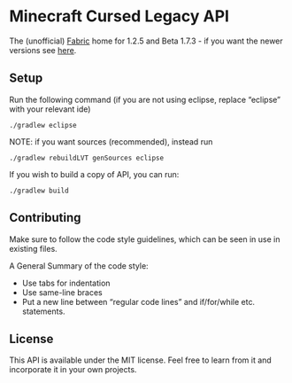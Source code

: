 # Minecraft Cursed Legacy API

The (unofficial) [Fabric](https://fabricmc.net/) home for 1.2.5 and Beta 1.7.3 - if you want the newer versions see [here](https://github.com/FabricMC/fabric).

## Setup
Run the following command (if you are not using eclipse, replace “eclipse” with your relevant ide)

```
./gradlew eclipse
```

NOTE: if you want sources (recommended), instead run

```
./gradlew rebuildLVT genSources eclipse
```

If you wish to build a copy of API, you can run:

```
./gradlew build
```

## Contributing

Make sure to follow the code style guidelines, which can be seen in use in existing files.

A General Summary of the code style:
- Use tabs for indentation
- Use same-line braces
- Put a new line between “regular code lines” and if/for/while etc. statements.

## License
This API is available under the MIT license. Feel free to learn from it and incorporate it in your own projects.
